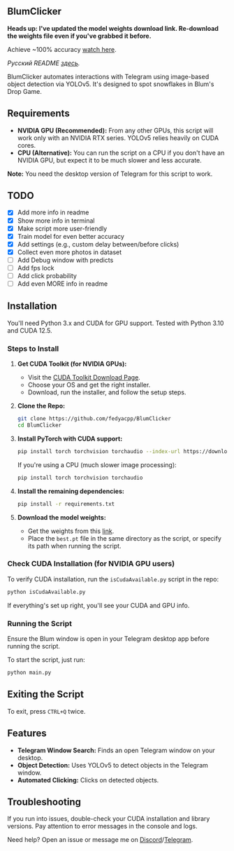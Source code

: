 ## BlumClicker

**Heads up: I've updated the model weights download link. Re-download the weights file even if you've grabbed it before.**

Achieve ~100% accuracy [watch here](https://photos.app.goo.gl/TYiW38Hc1g3Qqbnu5).

*Русский README [здесь](https://github.com/fedyacpp/BlumClicker/blob/main/README_ru.md).*

BlumClicker automates interactions with Telegram using image-based object detection via YOLOv5. It's designed to spot snowflakes in Blum's Drop Game.

## Requirements

* **NVIDIA GPU (Recommended):** From any other GPUs, this script will work only with an NVIDIA RTX series. YOLOv5 relies heavily on CUDA cores.
* **CPU (Alternative):** You can run the script on a CPU if you don't have an NVIDIA GPU, but expect it to be much slower and less accurate.

**Note:** You need the desktop version of Telegram for this script to work.

## TODO

- [x] Add more info in readme
- [x] Show more info in terminal
- [x] Make script more user-friendly
- [x] Train model for even better accuracy
- [x] Add settings (e.g., custom delay between/before clicks)
- [x] Collect even more photos in dataset
- [ ] Add Debug window with predicts
- [ ] Add fps lock
- [ ] Add click probability
- [ ] Add even MORE info in readme

## Installation

You'll need Python 3.x and CUDA for GPU support. Tested with Python 3.10 and CUDA 12.5.

### Steps to Install

1. **Get CUDA Toolkit (for NVIDIA GPUs):**
   - Visit the [CUDA Toolkit Download Page](https://developer.nvidia.com/cuda-downloads).
   - Choose your OS and get the right installer.
   - Download, run the installer, and follow the setup steps.

2. **Clone the Repo:**
   ```bash
   git clone https://github.com/fedyacpp/BlumClicker
   cd BlumClicker
   ```

3. **Install PyTorch with CUDA support:**
   ```bash
   pip install torch torchvision torchaudio --index-url https://download.pytorch.org/whl/cu121
   ```

   If you're using a CPU (much slower image processing):
   ```bash
   pip install torch torchvision torchaudio
   ```

4. **Install the remaining dependencies:**
   ```bash
   pip install -r requirements.txt
   ```

5. **Download the model weights:**
   - Get the weights from this [link](https://drive.google.com/file/d/1lUTl4GulseoWs_vhPnYp0qkIYaumKMNg/view?usp=sharing).
   - Place the `best.pt` file in the same directory as the script, or specify its path when running the script.

### Check CUDA Installation (for NVIDIA GPU users)

To verify CUDA installation, run the `isCudaAvailable.py` script in the repo:

```bash
python isCudaAvailable.py
```

If everything's set up right, you'll see your CUDA and GPU info.

### Running the Script

Ensure the Blum window is open in your Telegram desktop app before running the script.

To start the script, just run:
```bash
python main.py
```

## Exiting the Script

To exit, press `CTRL+Q` twice.

## Features

- **Telegram Window Search:** Finds an open Telegram window on your desktop.
- **Object Detection:** Uses YOLOv5 to detect objects in the Telegram window.
- **Automated Clicking:** Clicks on detected objects.

## Troubleshooting

If you run into issues, double-check your CUDA installation and library versions. Pay attention to error messages in the console and logs.

Need help? Open an issue or message me on [Discord](https://discord.com/users/fedyacpp)/[Telegram](t.me/fedyacpp).
